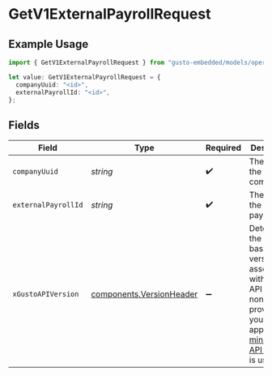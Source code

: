 # GetV1ExternalPayrollRequest

## Example Usage

```typescript
import { GetV1ExternalPayrollRequest } from "gusto-embedded/models/operations";

let value: GetV1ExternalPayrollRequest = {
  companyUuid: "<id>",
  externalPayrollId: "<id>",
};
```

## Fields

| Field                                                                                                                                                                                                                        | Type                                                                                                                                                                                                                         | Required                                                                                                                                                                                                                     | Description                                                                                                                                                                                                                  |
| ---------------------------------------------------------------------------------------------------------------------------------------------------------------------------------------------------------------------------- | ---------------------------------------------------------------------------------------------------------------------------------------------------------------------------------------------------------------------------- | ---------------------------------------------------------------------------------------------------------------------------------------------------------------------------------------------------------------------------- | ---------------------------------------------------------------------------------------------------------------------------------------------------------------------------------------------------------------------------- |
| `companyUuid`                                                                                                                                                                                                                | *string*                                                                                                                                                                                                                     | :heavy_check_mark:                                                                                                                                                                                                           | The UUID of the company                                                                                                                                                                                                      |
| `externalPayrollId`                                                                                                                                                                                                          | *string*                                                                                                                                                                                                                     | :heavy_check_mark:                                                                                                                                                                                                           | The UUID of the external payroll                                                                                                                                                                                             |
| `xGustoAPIVersion`                                                                                                                                                                                                           | [components.VersionHeader](../../models/components/versionheader.md)                                                                                                                                                         | :heavy_minus_sign:                                                                                                                                                                                                           | Determines the date-based API version associated with your API call. If none is provided, your application's [minimum API version](https://docs.gusto.com/embedded-payroll/docs/api-versioning#minimum-api-version) is used. |